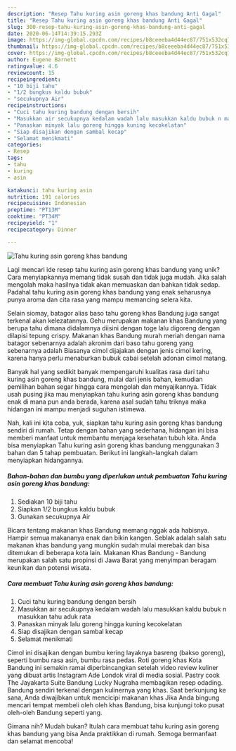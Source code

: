 ```yaml
---
description: "Resep Tahu kuring asin goreng khas bandung Anti Gagal"
title: "Resep Tahu kuring asin goreng khas bandung Anti Gagal"
slug: 300-resep-tahu-kuring-asin-goreng-khas-bandung-anti-gagal
date: 2020-06-14T14:39:15.293Z
image: https://img-global.cpcdn.com/recipes/b8ceeeba4d44ec87/751x532cq70/tahu-kuring-asin-goreng-khas-bandung-foto-resep-utama.jpg
thumbnail: https://img-global.cpcdn.com/recipes/b8ceeeba4d44ec87/751x532cq70/tahu-kuring-asin-goreng-khas-bandung-foto-resep-utama.jpg
cover: https://img-global.cpcdn.com/recipes/b8ceeeba4d44ec87/751x532cq70/tahu-kuring-asin-goreng-khas-bandung-foto-resep-utama.jpg
author: Eugene Barnett
ratingvalue: 4.6
reviewcount: 15
recipeingredient:
- "10 biji tahu"
- "1/2 bungkus kaldu bubuk"
- "secukupnya Air"
recipeinstructions:
- "Cuci tahu kuring bandung dengan bersih"
- "Masukkan air secukupnya kedalam wadah lalu masukkan kaldu bubuk n masukkan tahu aduk rata"
- "Panaskan minyak lalu goreng hingga kuning kecokelatan"
- "Siap disajikan dengan sambal kecap"
- "Selamat menikmati"
categories:
- Resep
tags:
- tahu
- kuring
- asin

katakunci: tahu kuring asin 
nutrition: 191 calories
recipecuisine: Indonesian
preptime: "PT13M"
cooktime: "PT34M"
recipeyield: "1"
recipecategory: Dinner

---
```



![Tahu kuring asin goreng khas bandung](https://img-global.cpcdn.com/recipes/b8ceeeba4d44ec87/751x532cq70/tahu-kuring-asin-goreng-khas-bandung-foto-resep-utama.jpg)

Lagi mencari ide resep tahu kuring asin goreng khas bandung yang unik? Cara menyiapkannya memang tidak susah dan tidak juga mudah. Jika salah mengolah maka hasilnya tidak akan memuaskan dan bahkan tidak sedap. Padahal tahu kuring asin goreng khas bandung yang enak seharusnya punya aroma dan cita rasa yang mampu memancing selera kita.

Selain siomay, batagor alias baso tahu goreng khas Bandung juga sangat terkenal akan kelezatannya. Gehu merupakan makanan khas Bandung yang berupa tahu dimana didalamnya diisini dengan toge lalu digoreng dengan dilapisi tepung crispy. Makanan khas Bandung murah meriah dengan nama batagor sebenarnya adalah akronim dari baso tahu goreng yang sebenarnya adalah Biasanya cimol dijajakan dengan jenis cimol kering, karena hanya perlu menaburkan bubuk cabai setelah adonan cimol matang.

Banyak hal yang sedikit banyak mempengaruhi kualitas rasa dari tahu kuring asin goreng khas bandung, mulai dari jenis bahan, kemudian pemilihan bahan segar hingga cara mengolah dan menyajikannya. Tidak usah pusing jika mau menyiapkan tahu kuring asin goreng khas bandung enak di mana pun anda berada, karena asal sudah tahu triknya maka hidangan ini mampu menjadi suguhan istimewa.


Nah, kali ini kita coba, yuk, siapkan tahu kuring asin goreng khas bandung sendiri di rumah. Tetap dengan bahan yang sederhana, hidangan ini bisa memberi manfaat untuk membantu menjaga kesehatan tubuh kita. Anda bisa menyiapkan Tahu kuring asin goreng khas bandung menggunakan 3 bahan dan 5 tahap pembuatan. Berikut ini langkah-langkah dalam menyiapkan hidangannya.

<!--inarticleads1-->

##### Bahan-bahan dan bumbu yang diperlukan untuk pembuatan Tahu kuring asin goreng khas bandung:

1. Sediakan 10 biji tahu
1. Siapkan 1/2 bungkus kaldu bubuk
1. Gunakan secukupnya Air


Bicara tentang makanan khas Bandung memang nggak ada habisnya. Hampir semua makananya enak dan bikin kangen. Seblak adalah salah satu makanan khas bandung yang mungkin sudah mulai merebak dan bisa ditemukan di beberapa kota lain. Makanan Khas Bandung - Bandung merupakan salah satu propinsi di Jawa Barat yang menyimpan beragam keunikan dan potensi wisata. 

<!--inarticleads2-->

##### Cara membuat Tahu kuring asin goreng khas bandung:

1. Cuci tahu kuring bandung dengan bersih
1. Masukkan air secukupnya kedalam wadah lalu masukkan kaldu bubuk n masukkan tahu aduk rata
1. Panaskan minyak lalu goreng hingga kuning kecokelatan
1. Siap disajikan dengan sambal kecap
1. Selamat menikmati


Cimol ini disajikan dengan bumbu kering layaknya basreng (bakso goreng), seperti bumbu rasa asin, bumbu rasa pedas. Roti goreng khas Kota Bandung ini semakin ramai diperbincangkan setelah video review kuliner yang dibuat artis Instagram Ade Londok viral di media sosial. Pastry cook The Jayakarta Suite Bandung Lucky Nugraha membagikan resep odading. Bandung sendiri terkenal dengan kulinernya yang khas. Saat berkunjung ke sana, Anda diwajibkan untuk mencicipi makanan khas Jika Anda bingung mencari tempat membeli oleh oleh khas Bandung, bisa kunjungi toko pusat oleh-oleh Bandung seperti yang. 

Gimana nih? Mudah bukan? Itulah cara membuat tahu kuring asin goreng khas bandung yang bisa Anda praktikkan di rumah. Semoga bermanfaat dan selamat mencoba!
